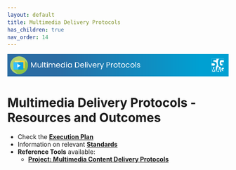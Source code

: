 ```yaml
---
layout: default
title: Multimedia Delivery Protocols
has_children: true
nav_order: 14
---
```


<img src="../assets/images/Banner_MD.png" /> 

# Multimedia Delivery Protocols - Resources and Outcomes

* Check the [**Execution Plan**](https://github.com/orgs/5G-MAG/projects/44/views/22)
* Information on relevant [**Standards**](https://5g-mag.github.io/Standards/pages/multimedia-content-delivery.html)
* **Reference Tools** available:
   * [**Project: Multimedia Content Delivery Protocols**](https://5g-mag.github.io/Getting-Started/pages/multimedia-content-delivery/)
